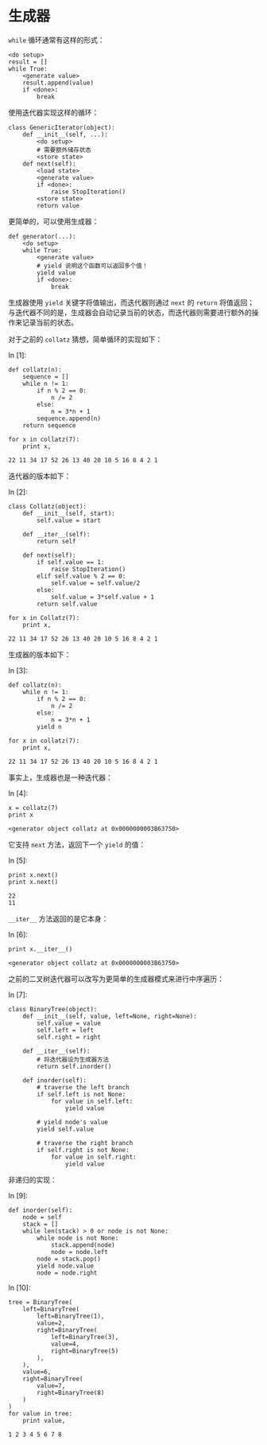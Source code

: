 # 生成器

`while` 循环通常有这样的形式：

```
<do setup>
result = []
while True:
    <generate value>
    result.append(value)
    if <done>:
        break

```

使用迭代器实现这样的循环：

```
class GenericIterator(object):
    def __init__(self, ...):
        <do setup>
        # 需要额外储存状态
        <store state>
    def next(self): 
        <load state>
        <generate value>
        if <done>:
            raise StopIteration()
        <store state>
        return value

```

更简单的，可以使用生成器：

```
def generator(...):
    <do setup>
    while True:
        <generate value>
        # yield 说明这个函数可以返回多个值！
        yield value
        if <done>:
            break

```

生成器使用 `yield` 关键字将值输出，而迭代器则通过 `next` 的 `return` 将值返回；与迭代器不同的是，生成器会自动记录当前的状态，而迭代器则需要进行额外的操作来记录当前的状态。

对于之前的 `collatz` 猜想，简单循环的实现如下：

In [1]:

```
def collatz(n):
    sequence = []
    while n != 1:
        if n % 2 == 0:
            n /= 2
        else:
            n = 3*n + 1
        sequence.append(n)
    return sequence

for x in collatz(7):
    print x,

```

```
22 11 34 17 52 26 13 40 20 10 5 16 8 4 2 1

```

迭代器的版本如下：

In [2]:

```
class Collatz(object):
    def __init__(self, start):
        self.value = start

    def __iter__(self):
        return self

    def next(self):
        if self.value == 1:
            raise StopIteration()
        elif self.value % 2 == 0:
            self.value = self.value/2
        else:
            self.value = 3*self.value + 1
        return self.value

for x in Collatz(7):
    print x,

```

```
22 11 34 17 52 26 13 40 20 10 5 16 8 4 2 1

```

生成器的版本如下：

In [3]:

```
def collatz(n):
    while n != 1:
        if n % 2 == 0:
            n /= 2
        else:
            n = 3*n + 1
        yield n

for x in collatz(7):
    print x,

```

```
22 11 34 17 52 26 13 40 20 10 5 16 8 4 2 1

```

事实上，生成器也是一种迭代器：

In [4]:

```
x = collatz(7)
print x

```

```
<generator object collatz at 0x0000000003B63750>

```

它支持 `next` 方法，返回下一个 `yield` 的值：

In [5]:

```
print x.next()
print x.next()

```

```
22
11

```

`__iter__` 方法返回的是它本身：

In [6]:

```
print x.__iter__()

```

```
<generator object collatz at 0x0000000003B63750>

```

之前的二叉树迭代器可以改写为更简单的生成器模式来进行中序遍历：

In [7]:

```
class BinaryTree(object):
    def __init__(self, value, left=None, right=None):
        self.value = value
        self.left = left
        self.right = right

    def __iter__(self):
        # 将迭代器设为生成器方法
        return self.inorder()

    def inorder(self):
        # traverse the left branch
        if self.left is not None:
            for value in self.left:
                yield value

        # yield node's value
        yield self.value

        # traverse the right branch
        if self.right is not None:
            for value in self.right:
                yield value

```

非递归的实现：

In [9]:

```
def inorder(self):
    node = self
    stack = []
    while len(stack) > 0 or node is not None:
        while node is not None:
            stack.append(node)
            node = node.left
        node = stack.pop()
        yield node.value
        node = node.right

```

In [10]:

```
tree = BinaryTree(
    left=BinaryTree(
        left=BinaryTree(1),
        value=2,
        right=BinaryTree(
            left=BinaryTree(3),
            value=4,
            right=BinaryTree(5)
        ),
    ),
    value=6,
    right=BinaryTree(
        value=7,
        right=BinaryTree(8)
    )
)
for value in tree:
    print value,

```

```
1 2 3 4 5 6 7 8

```